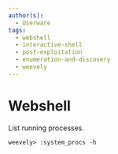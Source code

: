 ```yaml
---
author(s):
  - Userware
tags:
  - webshell
  - interactive-shell
  - post-exploitation
  - enumeration-and-discovery
  - weevely
---
```

# Webshell

List running processes.

```
weevely> :system_procs -h
```